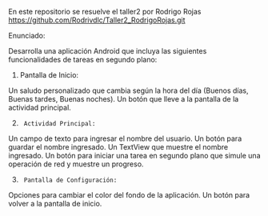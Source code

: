 En este repositorio se resuelve el taller2 por Rodrigo Rojas
https://github.com/Rodrivdlc/Taller2_RodrigoRojas.git


Enunciado: 

Desarrolla una aplicación Android que incluya las siguientes funcionalidades de tareas en segundo plano:


1.    Pantalla de Inicio:

Un saludo personalizado que cambia según la hora del día (Buenos días, Buenas tardes, Buenas noches).
Un botón que lleve a la pantalla de la actividad principal.

2.      Actividad Principal:

Un campo de texto para ingresar el nombre del usuario.
Un botón para guardar el nombre ingresado.
Un TextView que muestre el nombre ingresado.
Un botón para iniciar una tarea en segundo plano que simule una operación de red y muestre un progreso.

3.      Pantalla de Configuración:

Opciones para cambiar el color del fondo de la aplicación.
Un botón para volver a la pantalla de inicio.
